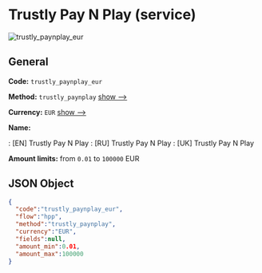 
# Trustly Pay N Play (service) 
![trustly_paynplay_eur](https://static.openfintech.io/payment_methods/trustly_paynplay_eur/logo.svg?w=400&c=v0.59.26#w200)  

## General 
 
**Code:** `trustly_paynplay_eur` 
 
**Method:** `trustly_paynplay` 
 [show -->](/payment-methods/trustly_paynplay/) 
 
**Currency:** `EUR` [show -->](/currencies/EUR/) 
 
**Name:** 
 
:	[EN] Trustly Pay N Play 
:	[RU] Trustly Pay N Play 
:	[UK] Trustly Pay N Play 
 
**Amount limits:** from `0.01` to `100000` EUR 

## JSON Object 

```json
{
  "code":"trustly_paynplay_eur",
  "flow":"hpp",
  "method":"trustly_paynplay",
  "currency":"EUR",
  "fields":null,
  "amount_min":0.01,
  "amount_max":100000
}
```  
